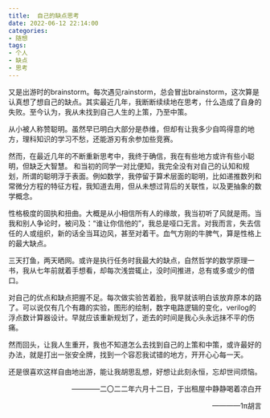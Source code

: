 ```yaml
---
title:  自己的缺点思考
date: 2022-06-12 22:14:00
categories: 
- 随想
tags:
- 个人
- 缺点
- 思考
---
```


又是出游时的brainstorm。每次遇见rainstorm，总会冒出brainstorm，这次算是认真想了想自己的缺点。其实最近几年，我断断续续地在思考，什么造成了自身的失败。至今认为，我从未找到自己人生的上策，乃至中策。

<!-- more -->

从小被人称赞聪明。虽然早已明白大部分是恭维，但却有让我多少自鸣得意的地方，理科知识的学习不愁，还能游刃有余参加些竞赛。

然而，在最近几年的不断重新思考中，我终于确信，我在有些地方或许有些小聪明，但缺乏大智慧。 和当初的同学一对比便知，我完全没有对自己的认知和规划，所谓的聪明浮于表面。例如数学，我停留于算术层面的聪明，比如递推数列和常微分方程的特征方程，我知道去用，但从未想过背后的关联性，以及更抽象的数学概念。

性格极度的固执和扭曲。大概是从小相信所有人的缘故，我当初听了风就是雨。当我和别人争论时，被问及：“谁让你信他的”，我总是哑口无言。对我而言，失去信任的人或组织，新的话全当耳边风，甚至对着干。血气方刚的牛脾气，算是性格上的最大缺点。

三天打鱼，两天晒网。或许是执行任务时我最大的缺点，自然哲学的数学原理一书，我从七年前就着手想看，却每次浅尝辄止，没时间推进，总有或多或少的借口。

对自己的优点和缺点把握不足。每次做实验苦着脸，我早就该明白该放弃原本的路了。可以说仅有几个有趣的实验，图形的绘制，数字电路逻辑的变化，verilog的浮点数计算器设计。早就应该重新规划了，逝去的时间是我心头永远抹不平的伤痛。

然而回头，让我人生重开，我也不知道怎么去找到自己的上策和中策，或许最好的办法，就是打出一张安全牌，找到一个容忍我试错的地方，开开心心每一天。

还是很喜欢这样自由地出游，能让我胡思乱想，好想让此刻永恒，忘却世间烦恼。

<p align="right">————二〇二二年六月十二日，于出租屋中静静喝着凉白开</p>
<p align="right">————1π胡言</p>

